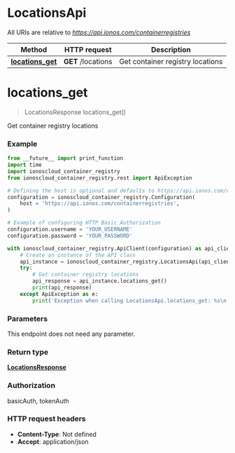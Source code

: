 # LocationsApi

All URIs are relative to *https://api.ionos.com/containerregistries*

| Method | HTTP request | Description |
| ------------- | ------------- | ------------- |
| [**locations_get**](LocationsApi.md#locations_get) | **GET** /locations | Get container registry locations |


# **locations_get**
> LocationsResponse locations_get()

Get container registry locations



### Example

```python
from __future__ import print_function
import time
import ionoscloud_container_registry
from ionoscloud_container_registry.rest import ApiException

# Defining the host is optional and defaults to https://api.ionos.com/containerregistries
configuration = ionoscloud_container_registry.Configuration(
    host = 'https://api.ionos.com/containerregistries',
)

# Example of configuring HTTP Basic Authorization
configuration.username = 'YOUR_USERNAME'
configuration.password = 'YOUR_PASSWORD'

with ionoscloud_container_registry.ApiClient(configuration) as api_client:
    # Create an instance of the API class
    api_instance = ionoscloud_container_registry.LocationsApi(api_client)
    try:
        # Get container registry locations
        api_response = api_instance.locations_get()
        print(api_response)
    except ApiException as e:
        print('Exception when calling LocationsApi.locations_get: %s\n' % e)
```

### Parameters
This endpoint does not need any parameter.

### Return type

[**LocationsResponse**](../models/LocationsResponse.md)

### Authorization

basicAuth, tokenAuth

### HTTP request headers

 - **Content-Type**: Not defined
 - **Accept**: application/json

